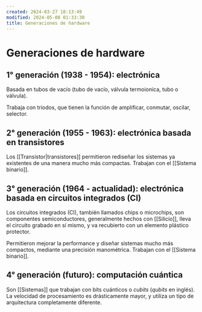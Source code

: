 ```yaml
---
created: 2024-03-27 18:13:49
modified: 2024-05-08 01:33:30
title: Generaciones de hardware
---
```


# Generaciones de hardware

## 1° generación (1938 - 1954): electrónica

Basada en tubos de vacío (tubo de vacío, válvula termoionica, tubo o válvula).

Trabaja con triodos, que tienen la función de amplificar, conmutar, oscilar, selector.

## 2° generación (1955 - 1963): electrónica basada en transistores

Los [[Transistor|transistores]] permitieron rediseñar los sistemas ya existentes de una manera mucho más compactas. Trabajan con el [[Sistema binario]].

## 3° generación (1964 - actualidad): electrónica basada en circuitos integrados (CI)

Los circuitos integrados (CI), también llamados chips o microchips, son componentes semiconductores, generalmente hechos con [[Silicio]], lleva el circuito grabado en sí mismo, y va recubierto con un elemento plástico protector.

Permitieron mejorar la performance y diseñar sistemas mucho más compactos, mediante una precisión manométrica. Trabajan con el [[Sistema binario]].

## 4° generación (futuro): computación cuántica

Son [[Sistemas]] que trabajan con bits cuánticos o *cubits* (*qubits* en inglés). La velocidad de procesamiento es drásticamente mayor, y utiliza un tipo de arquitectura completamente diferente.
